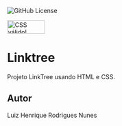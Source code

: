 ![GitHub License](https://img.shields.io/github/license/luizrnunes/linktree?style=for-the-badge)

<p>
    <a href="https://jigsaw.w3.org/css-validator/check/referer">
        <img style="border:0;width:88px;height:31px"
            src="https://jigsaw.w3.org/css-validator/images/vcss-blue"
            alt="CSS válido!" />
    </a>
</p>

# Linktree
Projeto LinkTree usando HTML e CSS.
## Autor
Luiz Henrique Rodrigues Nunes
